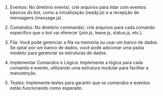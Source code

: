 1. Eventos: No diretório events/, crie arquivos para lidar com eventos básicos do bot, como a inicialização (ready.js) e a recepção de mensagens (message.js).

2. Comandos: No diretório commands/, crie arquivos para cada comando específico que o bot vai oferecer (join.js, leave.js, status.js, etc.).

3. Fila: Você pode gerenciar a fila na memória ou usar um banco de dados. Se optar por um banco de dados, você pode adicionar uma pasta models/ para gerenciar as estruturas de dados.

4. Implementar Comandos e Lógica: Implemente a lógica para cada comando e evento, utilizando uma estrutura modular para facilitar a manutenção.

5. Testes: Implemente testes para garantir que os comandos e eventos estão funcionando como esperado.